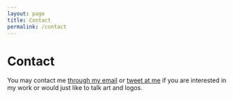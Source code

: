 ```yaml
---
layout: page
title: Contact
permalink: /contact
---
```


# Contact

You may contact me [through my email](mailto:gerrit.rijken@gmail.com) or [tweet at me](https://twitter.com/intent/tweet?text=%40tundratoucan) if you are interested in my work or would just like to talk art and logos. 
